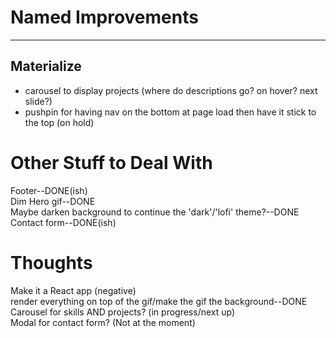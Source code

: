 # Named Improvements
------
Materialize
---
- carousel to display projects (where do descriptions go? on hover? next slide?)  
- pushpin for having nav on the bottom at page load then have it stick to the top (on hold)  

# Other Stuff to Deal With
Footer--DONE(ish)  
Dim Hero gif--DONE  
Maybe darken background to continue the 'dark'/'lofi' theme?--DONE  
Contact form--DONE(ish)  


# Thoughts  
Make it a React app (negative)    
render everything on top of the gif/make the gif the background--DONE  
Carousel for skills AND projects? (in progress/next up)  
Modal for contact form? (Not at the moment)
